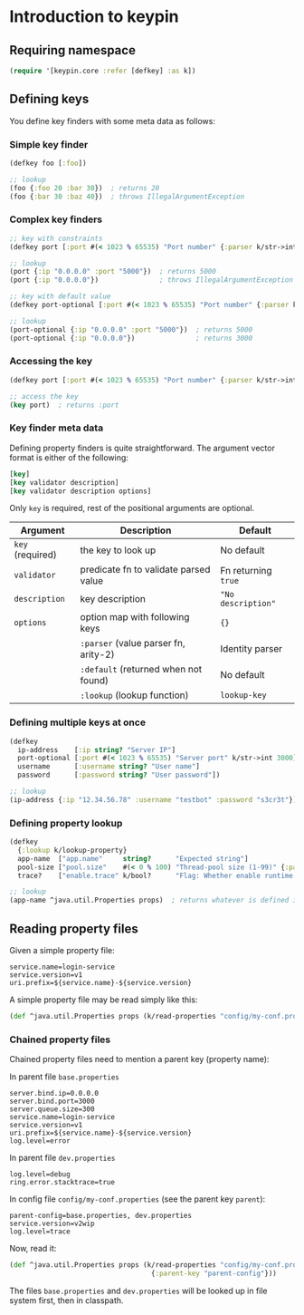 # Introduction to keypin


## Requiring namespace

```clojure
(require '[keypin.core :refer [defkey] :as k])
```


## Defining keys

You define key finders with some meta data as follows:


### Simple key finder

```clojure
(defkey foo [:foo])

;; lookup
(foo {:foo 20 :bar 30})  ; returns 20
(foo {:bar 30 :baz 40})  ; throws IllegalArgumentException
```


### Complex key finders

```clojure
;; key with constraints
(defkey port [:port #(< 1023 % 65535) "Port number" {:parser k/str->int}])

;; lookup
(port {:ip "0.0.0.0" :port "5000"})  ; returns 5000
(port {:ip "0.0.0.0"})               ; throws IllegalArgumentException

;; key with default value
(defkey port-optional [:port #(< 1023 % 65535) "Port number" {:parser k/str->int :default 3000}])

;; lookup
(port-optional {:ip "0.0.0.0" :port "5000"})  ; returns 5000
(port-optional {:ip "0.0.0.0"})               ; returns 3000
```


### Accessing the key

```clojure
(defkey port [:port #(< 1023 % 65535) "Port number" {:parser k/str->int}])

;; access the key
(key port)  ; returns :port
```


### Key finder meta data

Defining property finders is quite straightforward. The argument vector format is either of the following:

```clojure
[key]
[key validator description]
[key validator description options]
```

Only `key` is required, rest of the positional arguments are optional.

| Argument         | Description                           | Default            |
|------------------|---------------------------------------|--------------------|
| `key` (required) | the key to look up                    | No default         |
| `validator`      | predicate fn to validate parsed value | Fn returning `true`|
| `description`    | key description                       | `"No description"` |
| `options`        | option map with following keys        | `{}`               |
|                  | `:parser` (value parser fn, arity-2)  | Identity parser    |
|                  | `:default` (returned when not found)  | No default         |
|                  | `:lookup` (lookup function)           | `lookup-key`       |


### Defining multiple keys at once

```clojure
(defkey
  ip-address    [:ip string? "Server IP"]
  port-optional [:port #(< 1023 % 65535) "Server port" k/str->int 3000]
  username      [:username string? "User name"]
  password      [:password string? "User password"])

;; lookup
(ip-address {:ip "12.34.56.78" :username "testbot" :password "s3cr3t"})
```


### Defining property lookup

```clojure
(defkey
  {:lookup k/lookup-property}
  app-name  ["app.name"     string?      "Expected string"]
  pool-size ["pool.size"    #(< 0 % 100) "Thread-pool size (1-99)" {:parser k/str->int}]
  trace?    ["enable.trace" k/bool?      "Flag: Whether enable runtime tracing?" {:parser k/str->bool :default true}])

;; lookup
(app-name ^java.util.Properties props)  ; returns whatever is defined in the properties file
```


## Reading property files

Given a simple property file:

```properties
service.name=login-service
service.version=v1
uri.prefix=${service.name}-${service.version}
```

A simple property file may be read simply like this:

```clojure
(def ^java.util.Properties props (k/read-properties "config/my-conf.properties"))
```


### Chained property files

Chained property files need to mention a parent key (property name):

In parent file `base.properties`

```properties
server.bind.ip=0.0.0.0
server.bind.port=3000
server.queue.size=300
service.name=login-service
service.version=v1
uri.prefix=${service.name}-${service.version}
log.level=error
```

In parent file `dev.properties`

```properties
log.level=debug
ring.error.stacktrace=true
```

In config file `config/my-conf.properties` (see the parent key `parent`):

```properties
parent-config=base.properties, dev.properties
service.version=v2wip
log.level=trace
```

Now, read it:

```clojure
(def ^java.util.Properties props (k/read-properties "config/my-conf.properties"
                                   {:parent-key "parent-config"}))
```

The files `base.properties` and `dev.properties` will  be looked up in file system first, then in classpath.
